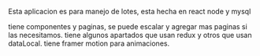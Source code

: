 

Esta aplicacion es para manejo de lotes, esta hecha en react node y mysql

tiene componentes y paginas, se puede escalar y agregar mas paginas si las necesitamos.
tiene algunos apartados que usan redux y otros que usan dataLocal. tiene framer motion para animaciones.

